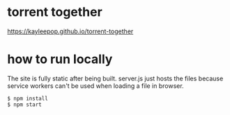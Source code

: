 # torrent together

https://kayleepop.github.io/torrent-together

# how to run locally
The site is fully static after being built. server.js just hosts the files because service workers can't be used when loading a file in browser.

```
$ npm install
$ npm start
```
